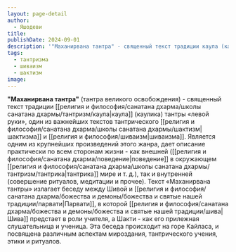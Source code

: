 ```yaml
---
layout: page-detail
author:
  - Яшодеви
title: 
publishDate: 2024-09-01
description: '"Маханирвана тантра" - священный текст традиции каула (каулика) тантры "левой руки", один из важнейших текстов традиции каула (тантры левой руки).'
tags:
  - тантризма
  - шиваизм
  - шактизм
image:
---
```

**"Маханирвана тантра"** (тантра великого освобождения) - священный текст традиции [[религия и философия/санатана дхарма/школы санатана дхармы/тантризм/каула|каула]] (каулика) тантры «левой руки», один из важнейших текстов тантрического [[религия и философия/санатана дхарма/школы санатана дхармы/шактизм|шактизма]] и [[религия и философия/шиваизм|шиваизма]]. Является одним из крупнейших произведений этого жанра, дает описание практически по всем сторонам жизни - как внешней ([[религия и философия/санатана дхарма/поведение|поведение]] в окружающем [[религия и философия/санатана дхарма/школы санатана дхармы/тантризм/тантрика|тантрика]] мире и т. д.), так и внутренней (совершение ритуалов, медитации и прочее). Текст «Маханирвана тантры» излагает беседу между Шивой и [[религия и философия/санатана дхарма/божества и демоны/божества и святые нашей традиции/парвати|Парвати]], в которой [[религия и философия/санатана дхарма/божества и демоны/божества и святые нашей традиции/шива|Шива]] предстает в роли учителя, а Шакти - как его прилежная слушательница и ученица. Эта беседа происходит на горе Кайласа, и посвящена различным аспектам мироздания, тантрического учения, этики и ритуалов.

